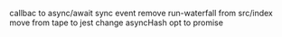 callbac to async/await
sync event
remove run-waterfall from src/index
move from tape to jest
change asyncHash opt to promise
